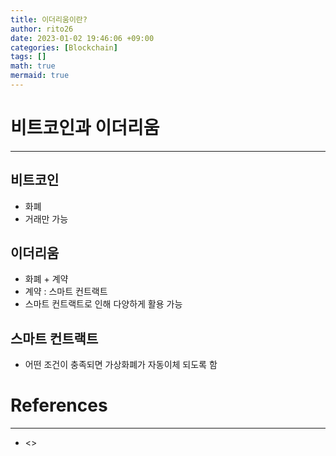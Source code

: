 ```yaml
--- 
title: 이더리움이란? 
author: rito26 
date: 2023-01-02 19:46:06 +09:00 
categories: [Blockchain] 
tags: [] 
math: true 
mermaid: true 
--- 
```


# 비트코인과 이더리움
---

## 비트코인
- 화폐
- 거래만 가능


## 이더리움
- 화폐 + 계약
- 계약 : 스마트 컨트랙트
- 스마트 컨트랙트로 인해 다양하게 활용 가능


## 스마트 컨트랙트
- 어떤 조건이 충족되면 가상화폐가 자동이체 되도록 함

<!------------------------------------------------------------------> 

# References
--- 
- <> 


